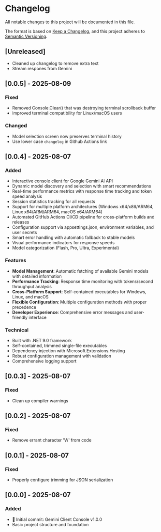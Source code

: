 # Changelog

All notable changes to this project will be documented in this file.

The format is based on [Keep a Changelog](https://keepachangelog.com/en/1.0.0/),
and this project adheres to [Semantic Versioning](https://semver.org/spec/v2.0.0.html).

## [Unreleased]

- Cleaned up changelog to remove extra text
- Stream respones from Gemini

## [0.0.5] - 2025-08-09

### Fixed
- Removed Console.Clear() that was destroying terminal scrollback buffer
- Improved terminal compatibility for Linux/macOS users

### Changed
- Model selection screen now preserves terminal history
- Use lower case `changelog` in Github Actions link

## [0.0.4] - 2025-08-07

### Added
- Interactive console client for Google Gemini AI API
- Dynamic model discovery and selection with smart recommendations
- Real-time performance metrics with response time tracking and token speed analysis
- Session statistics tracking for all requests
- Support for multiple platform architectures (Windows x64/x86/ARM64, Linux x64/ARM/ARM64, macOS x64/ARM64)
- Automated GitHub Actions CI/CD pipeline for cross-platform builds and releases
- Configuration support via appsettings.json, environment variables, and user secrets
- Smart error handling with automatic fallback to stable models
- Visual performance indicators for response speeds
- Model categorization (Flash, Pro, Ultra, Experimental)

### Features
- **Model Management**: Automatic fetching of available Gemini models with detailed information
- **Performance Tracking**: Response time monitoring with tokens/second throughput analysis
- **Cross-Platform Support**: Self-contained executables for Windows, Linux, and macOS
- **Flexible Configuration**: Multiple configuration methods with proper precedence
- **Developer Experience**: Comprehensive error messages and user-friendly interface

### Technical
- Built with .NET 9.0 framework
- Self-contained, trimmed single-file executables
- Dependency injection with Microsoft.Extensions.Hosting
- Robust configuration management with validation
- Comprehensive logging support

## [0.0.3] - 2025-08-07

### Fixed
- Clean up compiler warnings

## [0.0.2] - 2025-08-07

### Fixed
- Remove errant character 'W' from code

## [0.0.1] - 2025-08-07

### Fixed
- Properly configure trimming for JSON serialization

## [0.0.0] - 2025-08-07

### Added
- 🎉 Initial commit: Gemini Client Console v1.0.0
- Basic project structure and foundation